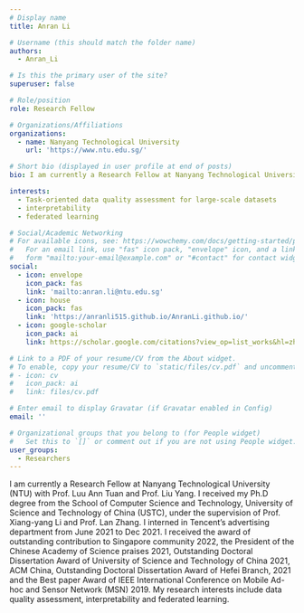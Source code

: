 ```yaml
---
# Display name
title: Anran Li

# Username (this should match the folder name)
authors:
  - Anran_Li

# Is this the primary user of the site?
superuser: false

# Role/position
role: Research Fellow

# Organizations/Affiliations
organizations:
  - name: Nanyang Technological University
    url: 'https://www.ntu.edu.sg/'

# Short bio (displayed in user profile at end of posts)
bio: I am currently a Research Fellow at Nanyang Technological University (NTU) with Prof. Luu Ann Tuan and Prof. Liu Yang.

interests:
  - Task-oriented data quality assessment for large-scale datasets
  - interpretability
  - federated learning 

# Social/Academic Networking
# For available icons, see: https://wowchemy.com/docs/getting-started/page-builder/#icons
#   For an email link, use "fas" icon pack, "envelope" icon, and a link in the
#   form "mailto:your-email@example.com" or "#contact" for contact widget.
social:
  - icon: envelope
    icon_pack: fas
    link: 'mailto:anran.li@ntu.edu.sg'
  - icon: house
    icon_pack: fas
    link: 'https://anranli515.github.io/AnranLi.github.io/'
  - icon: google-scholar
    icon_pack: ai
    link: https://scholar.google.com/citations?view_op=list_works&hl=zh-CN&user=zXlLAJgAAAAJ

# Link to a PDF of your resume/CV from the About widget.
# To enable, copy your resume/CV to `static/files/cv.pdf` and uncomment the lines below.
# - icon: cv
#   icon_pack: ai
#   link: files/cv.pdf

# Enter email to display Gravatar (if Gravatar enabled in Config)
email: ''

# Organizational groups that you belong to (for People widget)
#   Set this to `[]` or comment out if you are not using People widget.
user_groups:
  - Researchers
---
```


I am currently a Research Fellow at Nanyang Technological University (NTU) with Prof. Luu Ann Tuan and Prof. Liu Yang. I received my Ph.D degree from the School of Computer Science and Technology, University of Science and Technology of China (USTC), under the supervision of Prof. Xiang-yang Li and Prof. Lan Zhang. I interned in Tencent’s advertising department from June 2021 to Dec 2021. I received the award of outstanding contribution to Singapore community 2022, the President of the Chinese Academy of Science praises 2021, Outstanding Doctoral Dissertation Award of University of Science and Technology of China 2021, ACM China, Outstanding Doctoral Dissertation Award of Hefei Branch, 2021 and the Best paper Award of IEEE International Conference on Mobile Ad-hoc and Sensor Network (MSN) 2019. My research interests include data quality assessment, interpretability and federated learning. 

